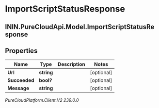 # ImportScriptStatusResponse

## ININ.PureCloudApi.Model.ImportScriptStatusResponse

## Properties

|Name | Type | Description | Notes|
|------------ | ------------- | ------------- | -------------|
| **Url** | **string** |  | [optional] |
| **Succeeded** | **bool?** |  | [optional] |
| **Message** | **string** |  | [optional] |



_PureCloudPlatform.Client.V2 239.0.0_
